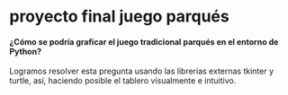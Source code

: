 # proyecto final juego parqués
#### ¿Cómo se podría graficar el juego tradicional parqués en el entorno de Python?
Logramos resolver esta pregunta usando las librerías externas tkinter y turtle, así, haciendo posible el tablero visualmente e intuitivo.
